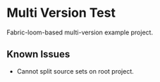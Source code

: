 # Multi Version Test

Fabric-loom-based multi-version example project.

## Known Issues

- Cannot split source sets on root project.
